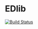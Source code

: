 # EDlib
 
[![Build Status](https://dev.azure.com/taranissoftware/EDlib/_apis/build/status/irongut.EDlib?branchName=master)](https://dev.azure.com/taranissoftware/EDlib/_build/latest?definitionId=3&branchName=master)
